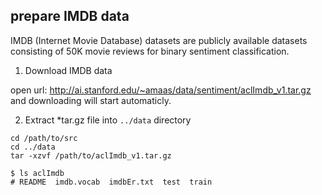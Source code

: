 ## prepare IMDB data

IMDB (Internet Movie Database) datasets are publicly available datasets consisting of 50K movie reviews for binary sentiment classification.
1. Download IMDB data

open url:  http://ai.stanford.edu/~amaas/data/sentiment/aclImdb_v1.tar.gz and downloading will start automaticly.

2.  Extract *tar.gz file into `../data` directory

```shell
cd /path/to/src
cd ../data
tar -xzvf /path/to/aclImdb_v1.tar.gz
```


```shell
$ ls aclImdb
# README  imdb.vocab  imdbEr.txt  test  train
```
